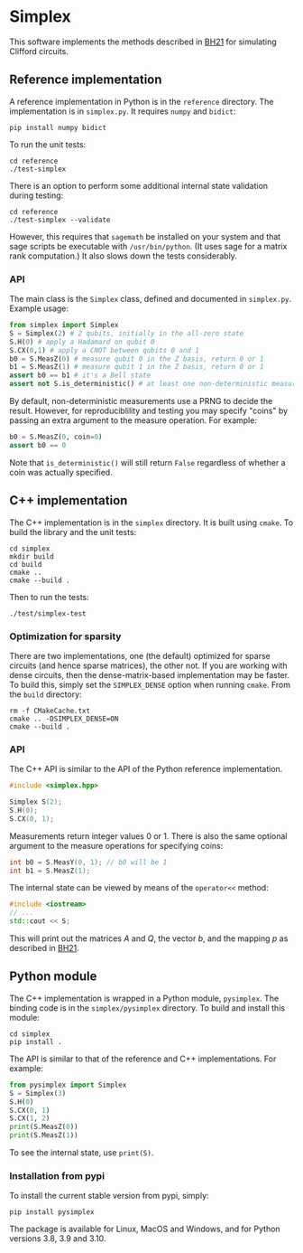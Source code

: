 # Simplex

This software implements the methods described in [BH21][1] for simulating
Clifford circuits.

## Reference implementation

A reference implementation in Python is in the `reference` directory. The
implementation is in `simplex.py`. It requires `numpy` and `bidict`:

```shell
pip install numpy bidict
```

To run the unit tests:

```shell
cd reference
./test-simplex
```

There is an option to perform some additional internal state validation during
testing:

```shell
cd reference
./test-simplex --validate
```

However, this requires that `sagemath` be installed on your system and that sage
scripts be executable with `/usr/bin/python`. (It uses sage for a matrix rank
computation.) It also slows down the tests considerably.

### API

The main class is the `Simplex` class, defined and documented in `simplex.py`.
Example usage:

```python
from simplex import Simplex
S = Simplex(2) # 2 qubits, initially in the all-zero state
S.H(0) # apply a Hadamard on qubit 0
S.CX(0,1) # apply a CNOT between qubits 0 and 1
b0 = S.MeasZ(0) # measure qubit 0 in the Z basis, return 0 or 1
b1 = S.MeasZ(1) # measure qubit 1 in the Z basis, return 0 or 1
assert b0 == b1 # it's a Bell state
assert not S.is_deterministic() # at least one non-deterministic measurement has been performed
```

By default, non-deterministic measurements use a PRNG to decide the result.
However, for reproduciblility and testing you may specify "coins" by passing an
extra argument to the measure  operation. For example:

```python
b0 = S.MeasZ(0, coin=0)
assert b0 == 0
```

Note that `is_deterministic()` will still return `False` regardless of whether a
coin was actually specified.

## C++ implementation

The C++ implementation is in the `simplex` directory. It is built using `cmake`. To build the library and the unit tests:

```shell
cd simplex
mkdir build
cd build
cmake ..
cmake --build .
```

Then to run the tests:

```shell
./test/simplex-test
```

### Optimization for sparsity

There are two implementations, one (the default) optimized for sparse circuits
(and hence sparse matrices), the other not. If you are working with dense
circuits, then the dense-matrix-based implementation may be faster. To build
this, simply set the `SIMPLEX_DENSE` option when running `cmake`. From the
`build` directory:

```shell
rm -f CMakeCache.txt
cmake .. -DSIMPLEX_DENSE=ON
cmake --build .
```

### API

The C++ API is similar to the API of the Python reference implementation.

```cpp
#include <simplex.hpp>

Simplex S(2);
S.H(0);
S.CX(0, 1);
```

Measurements return integer values 0 or 1. There is also the same optional
argument to the measure operations for specifying coins:

```cpp
int b0 = S.MeasY(0, 1); // b0 will be 1
int b1 = S.MeasZ(1);
```

The internal state can be viewed by means of the `operator<<` method:

```cpp
#include <iostream>
// ...
std::cout << S;
```

This will print out the matrices _A_ and _Q_, the vector _b_, and the mapping
_p_ as described in [BH21][1].

## Python module

The C++ implementation is wrapped in a Python module, `pysimplex`. The binding
code is in the `simplex/pysimplex` directory. To build and install this module:

```shell
cd simplex
pip install .
```

The API is similar to that of the reference and C++ implementations. For
example:

```python
from pysimplex import Simplex
S = Simplex(3)
S.H(0)
S.CX(0, 1)
S.CX(1, 2)
print(S.MeasZ(0))
print(S.MeasZ(1))
```

To see the internal state, use `print(S)`.

### Installation from pypi

To install the current stable version from pypi, simply:

```shell
pip install pysimplex
```

The package is available for Linux, MacOS and Windows, and for Python versions
3.8, 3.9 and 3.10.

[1]: https://arxiv.org/abs/2109.08629
